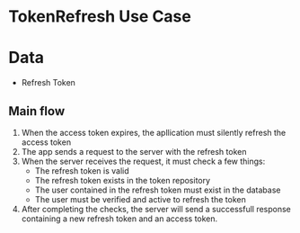 # TokenRefresh Use Case

# Data
* Refresh Token

## Main flow
1. When the access token expires, the apllication must silently refresh the access token
2. The app sends a request to the server with the refresh token
3. When the server receives the request, it must check a few things:
    * The refresh token is valid
    * The refresh token exists in the token repository
    * The user contained in the refresh token must exist in the database
    * The user must be verified and active to refresh the token
4. After completing the checks, the server will send a successfull response containing a new refresh token and an access token.
